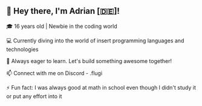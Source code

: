 ## 👋 Hey there, I'm Adrian [🇩🇪]!

🎓 16 years old | Newbie in the coding world



💻 Currently diving into the world of insert programming languages and technologies

🌱 Always eager to learn. Let's build something awesome together!

📫 Connect with me on Discord - .flugi

⚡ Fun fact: I was always good at math in school even though I didn't study it or put any effort into it


